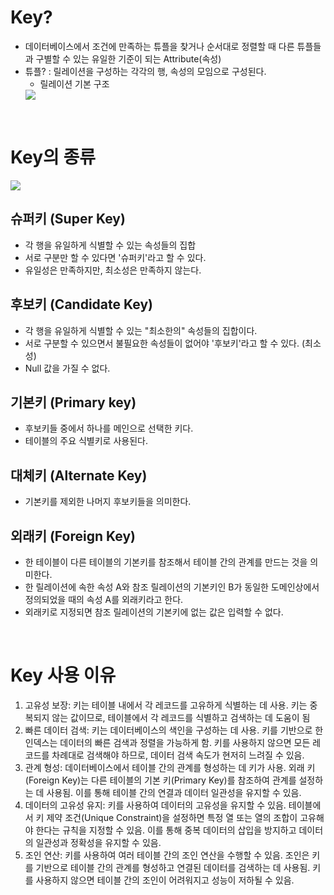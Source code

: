 # Key?

- 데이터베이스에서 조건에 만족하는 튜플을 찾거나 순서대로 정렬할 때 다른 튜플들과 구별할 수 있는 유일한 기준이 되는 Attribute(속성)
- 튜플? : 릴레이션을 구성하는 각각의 행, 속성의 모임으로 구성된다.
    - 릴레이션 기본 구조
    <img src="https://img1.daumcdn.net/thumb/R1280x0/?scode=mtistory2&fname=https%3A%2F%2Fblog.kakaocdn.net%2Fdn%2F9PZHv%2Fbtq2lAE2xpY%2FHfgOTfyyYlhGDH0bLt4IIk%2Fimg.png"/>
    
<br/>

# Key의 종류

<img src="https://velog.velcdn.com/images/hoha/post/be7bdce1-d4e6-45a7-b528-634f5257c714/image.png"/>

## 슈퍼키 ****(Super Key)****

- 각 행을 유일하게 식별할 수 있는 속성들의 집합
- 서로 구분만 할 수 있다면 '슈퍼키'라고 할 수 있다.
- 유일성은 만족하지만, 최소성은 만족하지 않는다.

## 후보키 ****(Candidate Key)****

- 각 행을 유일하게 식별할 수 있는 "최소한의" 속성들의 집합이다.
- 서로 구분할 수 있으면서 불필요한 속성들이 없어야 '후보키'라고 할 수 있다. (최소성)
- Null 값을 가질 수 없다.

## 기본키 ****(Primary key)****

- 후보키들 중에서 하나를 메인으로 선택한 키다.
- 테이블의 주요 식별키로 사용된다.

## 대체키 ****(Alternate Key)****

- 기본키를 제외한 나머지 후보키들을 의미한다.

## 외래키 ****(Foreign Key)****

- 한 테이블이 다른 테이블의 기본키를 참조해서 테이블 간의 관계를 만드는 것을 의미한다.
- 한 릴레이션에 속한 속성 A와 참조 릴레이션의 기본키인 B가 동일한 도메인상에서 정의되었을 때의 속성 A를 외래키라고 한다.
- 외래키로 지정되면 참조 릴레이션의 기본키에 없는 값은 입력할 수 없다.
<br/>


# Key 사용 이유

1. 고유성 보장: 키는 테이블 내에서 각 레코드를 고유하게 식별하는 데 사용. 키는 중복되지 않는 값이므로, 테이블에서 각 레코드를 식별하고 검색하는 데 도움이 됨
2. 빠른 데이터 검색: 키는 데이터베이스의 색인을 구성하는 데 사용. 키를 기반으로 한 인덱스는 데이터의 빠른 검색과 정렬을 가능하게 함. 키를 사용하지 않으면 모든 레코드를 차례대로 검색해야 하므로, 데이터 검색 속도가 현저히 느려질 수 있음.
3. 관계 형성: 데이터베이스에서 테이블 간의 관계를 형성하는 데 키가 사용. 외래 키(Foreign Key)는 다른 테이블의 기본 키(Primary Key)를 참조하여 관계를 설정하는 데 사용됨. 이를 통해 테이블 간의 연결과 데이터 일관성을 유지할 수 있음.
4. 데이터의 고유성 유지: 키를 사용하여 데이터의 고유성을 유지할 수 있음. 테이블에서 키 제약 조건(Unique Constraint)을 설정하면 특정 열 또는 열의 조합이 고유해야 한다는 규칙을 지정할 수 있음. 이를 통해 중복 데이터의 삽입을 방지하고 데이터의 일관성과 정확성을 유지할 수 있음.
5. 조인 연산: 키를 사용하여 여러 테이블 간의 조인 연산을 수행할 수 있음. 조인은 키를 기반으로 테이블 간의 관계를 형성하고 연결된 데이터를 검색하는 데 사용됨. 키를 사용하지 않으면 테이블 간의 조인이 어려워지고 성능이 저하될 수 있음.

